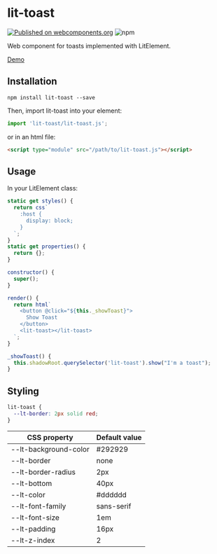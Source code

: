 # lit-toast

[![Published on webcomponents.org](https://img.shields.io/badge/webcomponents.org-published-blue.svg)](https://www.webcomponents.org/element/lit-toast) ![npm](https://img.shields.io/npm/v/lit-toast.svg)

Web component for toasts implemented with LitElement.

[Demo](https://lit-toast-demo.victorbp.site)

## Installation

```shell
npm install lit-toast --save
```

Then, import lit-toast into your element:

```javascript
import 'lit-toast/lit-toast.js';
```

or in an html file:

```html
<script type="module" src="/path/to/lit-toast.js"></script>
```

## Usage

In your LitElement class:

```javascript
static get styles() {
  return css`
    :host {
      display: block;
    }
  `;
}
static get properties() {
  return {};
}

constructor() {
  super();
}

render() {
  return html`
    <button @click="${this._showToast}">
      Show Toast
    </button>
    <lit-toast></lit-toast>
  `;
}

_showToast() {
  this.shadowRoot.querySelector('lit-toast').show("I'm a toast");
}
```

## Styling

```css
lit-toast {
  --lt-border: 2px solid red;
}
```

| CSS property          | Default value |
| --------------------- | ------------- |
| --lt-background-color | #292929       |
| --lt-border           | none          |
| --lt-border-radius    | 2px           |
| --lt-bottom           | 40px          |
| --lt-color            | #dddddd       |
| --lt-font-family      | sans-serif    |
| --lt-font-size        | 1em           |
| --lt-padding          | 16px          |
| --lt-z-index          | 2             |
